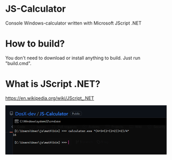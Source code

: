 # JS-Calculator
Console Windows-calculator written with Microsoft JScript .NET

# How to build?
You don't need to download or install anything to build. Just run "build.cmd".

# What is JScript .NET?
https://en.wikipedia.org/wiki/JScript_.NET


![](https://raw.githubusercontent.com/DosX-dev/JS-Calculator/main/calc.jpg)
